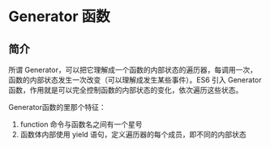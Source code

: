 # Generator 函数



## 简介

所谓 Generator，可以把它理解成一个函数的内部状态的遍历器，每调用一次，函数的内部状态发生一次改变（可以理解成发生某些事件）。ES6 引入 Generator 函数，作用就是可以完全控制函数的内部状态的变化，依次遍历这些状态。


Generator函数的里那个特征：  
1. function 命令与函数名之间有一个星号  
2. 函数体内部使用 yield 语句，定义遍历器的每个成员，即不同的内部状态
